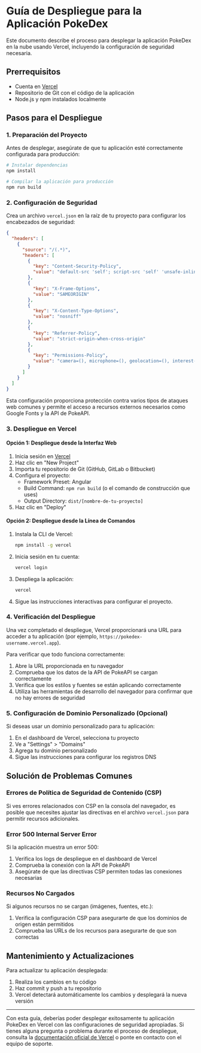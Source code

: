 # Guía de Despliegue para la Aplicación PokeDex

Este documento describe el proceso para desplegar la aplicación PokeDex en la nube usando Vercel, incluyendo la configuración de seguridad necesaria.

## Prerrequisitos

- Cuenta en [Vercel](https://vercel.com)
- Repositorio de Git con el código de la aplicación
- Node.js y npm instalados localmente

## Pasos para el Despliegue

### 1. Preparación del Proyecto

Antes de desplegar, asegúrate de que tu aplicación esté correctamente configurada para producción:

```bash
# Instalar dependencias
npm install

# Compilar la aplicación para producción
npm run build
```

### 2. Configuración de Seguridad

Crea un archivo `vercel.json` en la raíz de tu proyecto para configurar los encabezados de seguridad:

```json
{
  "headers": [
    {
      "source": "/(.*)",
      "headers": [
        {
          "key": "Content-Security-Policy",
          "value": "default-src 'self'; script-src 'self' 'unsafe-inline' 'unsafe-eval'; style-src 'self' 'unsafe-inline' https://fonts.googleapis.com https://fonts.gstatic.com; font-src 'self' https://fonts.googleapis.com https://fonts.gstatic.com; img-src 'self' data: https://raw.githubusercontent.com; connect-src 'self' https://beta.pokeapi.co; frame-src 'self'"
        },
        {
          "key": "X-Frame-Options",
          "value": "SAMEORIGIN"
        },
        {
          "key": "X-Content-Type-Options",
          "value": "nosniff"
        },
        {
          "key": "Referrer-Policy",
          "value": "strict-origin-when-cross-origin"
        },
        {
          "key": "Permissions-Policy",
          "value": "camera=(), microphone=(), geolocation=(), interest-cohort=()"
        }
      ]
    }
  ]
}
```

Esta configuración proporciona protección contra varios tipos de ataques web comunes y permite el acceso a recursos externos necesarios como Google Fonts y la API de PokeAPI.

### 3. Despliegue en Vercel

#### Opción 1: Despliegue desde la Interfaz Web

1. Inicia sesión en [Vercel](https://vercel.com)
2. Haz clic en "New Project"
3. Importa tu repositorio de Git (GitHub, GitLab o Bitbucket)
4. Configura el proyecto:
   - Framework Preset: Angular
   - Build Command: `npm run build` (o el comando de construcción que uses)
   - Output Directory: `dist/[nombre-de-tu-proyecto]`
5. Haz clic en "Deploy"

#### Opción 2: Despliegue desde la Línea de Comandos

1. Instala la CLI de Vercel:
   ```bash
   npm install -g vercel
   ```

2. Inicia sesión en tu cuenta:
   ```bash
   vercel login
   ```

3. Despliega la aplicación:
   ```bash
   vercel
   ```

4. Sigue las instrucciones interactivas para configurar el proyecto.

### 4. Verificación del Despliegue

Una vez completado el despliegue, Vercel proporcionará una URL para acceder a tu aplicación (por ejemplo, `https://pokedex-username.vercel.app`).

Para verificar que todo funciona correctamente:

1. Abre la URL proporcionada en tu navegador
2. Comprueba que los datos de la API de PokeAPI se cargan correctamente
3. Verifica que los estilos y fuentes se están aplicando correctamente
4. Utiliza las herramientas de desarrollo del navegador para confirmar que no hay errores de seguridad

### 5. Configuración de Dominio Personalizado (Opcional)

Si deseas usar un dominio personalizado para tu aplicación:

1. En el dashboard de Vercel, selecciona tu proyecto
2. Ve a "Settings" > "Domains"
3. Agrega tu dominio personalizado
4. Sigue las instrucciones para configurar los registros DNS

## Solución de Problemas Comunes

### Errores de Política de Seguridad de Contenido (CSP)

Si ves errores relacionados con CSP en la consola del navegador, es posible que necesites ajustar las directivas en el archivo `vercel.json` para permitir recursos adicionales.

### Error 500 Internal Server Error

Si la aplicación muestra un error 500:

1. Verifica los logs de despliegue en el dashboard de Vercel
2. Comprueba la conexión con la API de PokeAPI
3. Asegúrate de que las directivas CSP permiten todas las conexiones necesarias

### Recursos No Cargados

Si algunos recursos no se cargan (imágenes, fuentes, etc.):

1. Verifica la configuración CSP para asegurarte de que los dominios de origen están permitidos
2. Comprueba las URLs de los recursos para asegurarte de que son correctas

## Mantenimiento y Actualizaciones

Para actualizar tu aplicación desplegada:

1. Realiza los cambios en tu código
2. Haz commit y push a tu repositorio
3. Vercel detectará automáticamente los cambios y desplegará la nueva versión

---

Con esta guía, deberías poder desplegar exitosamente tu aplicación PokeDex en Vercel con las configuraciones de seguridad apropiadas. Si tienes alguna pregunta o problema durante el proceso de despliegue, consulta la [documentación oficial de Vercel](https://vercel.com/docs) o ponte en contacto con el equipo de soporte.
